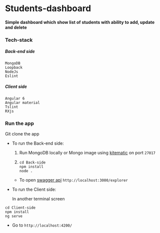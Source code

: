 # Students-dashboard

#### Simple dashboard which show list of students with ability to add, update and delete

### Tech-stack

##### Back-end side

```
MongoDB
Loopback
NodeJs
Eslint
```

##### Client side

```
Angular 6
Angular material
Tslint
RXjs
```

### Run the app

Git clone the app

- To run the Back-end side:

  1. Run MongoDB locally or Mongo image using [kitematic](https://kitematic.com/) on port `27017`
  2. ```
     cd Back-side
     npm install
     node .
     ```

  - To open [swagger api](http://localhost:3000/explorer) `http://localhost:3000/explorer`

- To run the Client side:

  In another terminal screen

```
cd Client-side
npm install
ng serve
```

- Go to `http://localhost:4200/`
